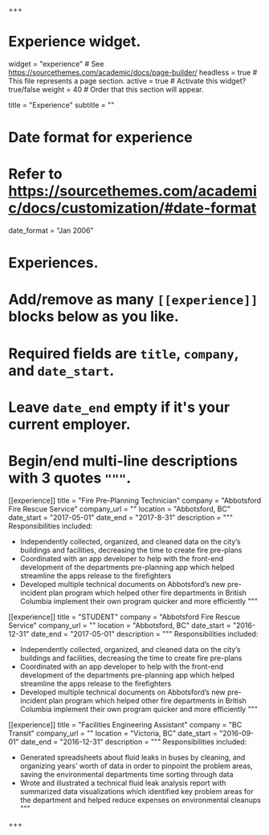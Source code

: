 +++
# Experience widget.
widget = "experience"  # See https://sourcethemes.com/academic/docs/page-builder/
headless = true  # This file represents a page section.
active = true  # Activate this widget? true/false
weight = 40  # Order that this section will appear.

title = "Experience"
subtitle = ""

# Date format for experience
#   Refer to https://sourcethemes.com/academic/docs/customization/#date-format
date_format = "Jan 2006"

# Experiences.
#   Add/remove as many `[[experience]]` blocks below as you like.
#   Required fields are `title`, `company`, and `date_start`.
#   Leave `date_end` empty if it's your current employer.
#   Begin/end multi-line descriptions with 3 quotes `"""`.


[[experience]]
  title = "Fire Pre-Planning Technician"
  company = "Abbotsford Fire Rescue Service"
  company_url = ""
  location = "Abbotsford, BC"
  date_start = "2017-05-01"
  date_end = "2017-8-31"
  description = """
  Responsibilities included:
  * Independently collected, organized, and cleaned data on the city’s buildings and facilities, decreasing the time to create fire pre-plans
  * Coordinated with an app developer to help with the front-end development of the departments pre-planning app which helped streamline the apps release to the firefighters
  * Developed multiple technical documents on Abbotsford’s new pre-incident plan program which helped other fire departments in British Columbia implement their own program quicker and more efficiently
  """
  
  [[experience]]
  title = "STUDENT"
  company = "Abbotsford Fire Rescue Service"
  company_url = ""
  location = "Abbotsford, BC"
  date_start = "2016-12-31"
  date_end = "2017-05-01"
  description = """
  Responsibilities included:
  * Independently collected, organized, and cleaned data on the city’s buildings and facilities, decreasing the time to create fire pre-plans
  * Coordinated with an app developer to help with the front-end development of the departments pre-planning app which helped streamline the apps release to the firefighters
  * Developed multiple technical documents on Abbotsford’s new pre-incident plan program which helped other fire departments in British Columbia implement their own program quicker and more efficiently
  """

[[experience]]
  title = "Facilities Engineering Assistant"
  company = "BC Transit"
  company_url = ""
  location = "Victoria, BC"
  date_start = "2016-09-01"
  date_end = "2016-12-31"
  description = """
  Responsibilities included:
  * Generated spreadsheets about fluid leaks in buses by cleaning, and organizing years’ worth of data in order to pinpoint the problem areas, saving the environmental departments time sorting through data
  * Wrote and illustrated a technical fluid leak analysis report with summarized data visualizations which identified key problem areas for the department and helped reduce expenses on environmental cleanups
  """

+++
